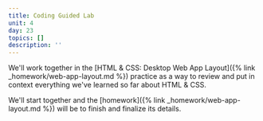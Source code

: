 ```yaml
---
title: Coding Guided Lab
unit: 4
day: 23
topics: []
description: ''
---
```

We'll work together in the [HTML & CSS: Desktop Web App Layout]({% link _homework/web-app-layout.md %}) practice as a way to review and put in context everything we've learned so far about HTML & CSS.

We'll start together and the [homework]({% link _homework/web-app-layout.md %}) will be to finish and finalize its details.
